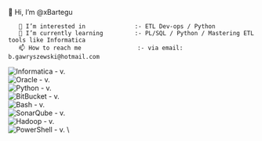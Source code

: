👋 Hi, I’m @xBartegu


       👀 I’m interested in              :- ETL Dev-ops / Python
       🌱 I’m currently learning         :- PL/SQL / Python / Mastering ETL tools like Informatica
       📫 How to reach me                :- via email: b.gawryszewski@hotmail.com




![Informatica - v.](https://img.shields.io/badge/Informatica-v.-2ea44f?logo=informatica&logoColor=%23FF4D00) \
![Oracle - v.](https://img.shields.io/badge/Oracle-v.-2ea44f?logo=oracle&logoColor=%23F80000) \
![Python - v.](https://img.shields.io/badge/Python-v.-2ea44f?logo=python&logoColor=%233776AB) \
![BitBucket - v.](https://img.shields.io/badge/BitBucket-v.-2ea44f?logo=bitbucket&logoColor=%230052CC) \
![Bash - v.](https://img.shields.io/badge/Bash-v.-2ea44f?logo=gnubash&logoColor=%234EAA25) \
![SonarQube - v.](https://img.shields.io/badge/SonarQube-v.-2ea44f?logo=sonarqube&logoColor=%234E9BCD) \
![Hadoop - v.](https://img.shields.io/badge/Hadoop-v.-2ea44f?logo=apachehadoop&logoColor=%2366CCFF) \
![PowerShell - v.](https://img.shields.io/badge/PowerShell-v.-2ea44f?logo=powershell&logoColor=%235391FE) \
